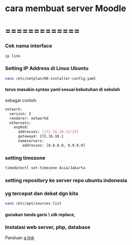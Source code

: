 # cara membuat server Moodle
# =============
### Cek nama interface
```bash
ip link
```
### Setting IP Address di Linux Ubuntu
```bash
nano /etc/netplan/00-installer-config.yaml
```
#### terus masukin syntax yaml sesuai kebutuhan di sekolah
sebagai contoh:
```bash
network:
  version: 2
  renderer: networkd
  ethernets:
    enp0s8:
      addresses: [172.16.10.11/24]
      gateway4: 172.16.10.1
      nameservers:
        addresses: [8.8.8.8, 9.9.9.9]
```
### setting timezone
```bash
timedatectl set-timezone Asia/Jakarta
```
### setting repository ke server repo ubuntu indonesia
### yg tercepat dan dekat dgn kita
```bash
nano /etc/apt/sources.list
```
#### gunakan tanda garis \ utk replace,
### 
### Instalasi web server, php, database
Panduan [a link](https://websiteforstudents.com/how-to-install-moodle-on-ubuntu-20-04-18-04-with-nginx-and-lets-encrypt/)
